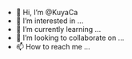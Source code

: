 - 👋 Hi, I’m @KuyaCa
- 👀 I’m interested in ...
- 🌱 I’m currently learning ...
- 💞️ I’m looking to collaborate on ...
- 📫 How to reach me ...

<!---
KuyaCa/KuyaCa is a ✨ special ✨ repository because its `README.md` (this file) appears on your GitHub profile.
You can click the Preview link to take a look at your changes.
--->

